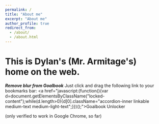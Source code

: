 ```yaml
---
permalink: /
title: "About me"
excerpt: "About me"
author_profile: true
redirect_from: 
  - /about/
  - /about.html
---
```


This is Dylan's (Mr. Armitage's) home on the web.
======
***Remove blur from Goalbook***
Just click and drag the following link to your bookmarks bar:
<a href="javascript:(function(){var d=document.getElementsByClassName("locked-content");while(d.length>0){d[0].className="accordion-inner linkable medium-text medium-light-text";}})();">Goalbook Unlocker</a>

(only verified to work in Google Chrome, so far)
